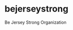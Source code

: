 # bejerseystrong

<!-- [![Build Status](https://travis-ci.org/sleepepi/bsrc.svg?branch=master)](https://travis-ci.org/sleepepi/bsrc) -->
<!-- [![Dependency Status](https://gemnasium.com/sleepepi/bsrc.svg)](https://gemnasium.com/sleepepi/bsrc) -->
<!-- [![Code Climate](https://codeclimate.com/github/sleepepi/bsrc/badges/gpa.svg)](https://codeclimate.com/github/sleepepi/bsrc) -->

Be Jersey Strong Organization